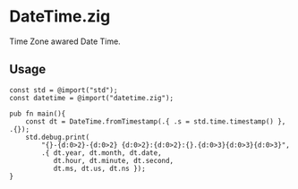 # DateTime.zig

Time Zone awared Date Time.

## Usage

```zig
const std = @import("std");
const datetime = @import("datetime.zig");

pub fn main(){
    const dt = DateTime.fromTimestamp(.{ .s = std.time.timestamp() }, .{});
    std.debug.print(
        "{}-{d:0>2}-{d:0>2} {d:0>2}:{d:0>2}:{}.{d:0>3}{d:0>3}{d:0>3}",
        .{ dt.year, dt.month, dt.date,
           dt.hour, dt.minute, dt.second,
           dt.ms, dt.us, dt.ns });
}
```
